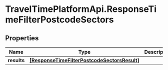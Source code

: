 # TravelTimePlatformApi.ResponseTimeFilterPostcodeSectors

## Properties
Name | Type | Description | Notes
------------ | ------------- | ------------- | -------------
**results** | [**[ResponseTimeFilterPostcodeSectorsResult]**](ResponseTimeFilterPostcodeSectorsResult.md) |  | 



